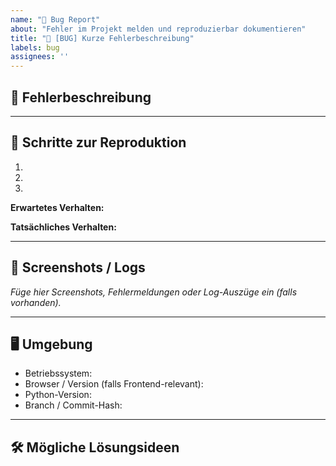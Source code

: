 ```yaml
---
name: "🐞 Bug Report"
about: "Fehler im Projekt melden und reproduzierbar dokumentieren"
title: "🐞 [BUG] Kurze Fehlerbeschreibung"
labels: bug
assignees: ''
---
```


## 🐞 Fehlerbeschreibung  
<!-- Beschreibe den Fehler kurz und präzise. -->

---

## 🔄 Schritte zur Reproduktion  
1.  
2.  
3.  

**Erwartetes Verhalten:**  
<!-- Beschreibe, was eigentlich passieren sollte. -->

**Tatsächliches Verhalten:**  
<!-- Beschreibe, was stattdessen passiert. -->

---

## 📸 Screenshots / Logs  
_Füge hier Screenshots, Fehlermeldungen oder Log-Auszüge ein (falls vorhanden)._  

---

## 🖥️ Umgebung  
- Betriebssystem:  
- Browser / Version (falls Frontend-relevant):  
- Python-Version:  
- Branch / Commit-Hash:  

---

## 🛠️ Mögliche Lösungsideen  
<!-- Falls du schon eine Vermutung hast, woran es liegen könnte, hier notieren. -->

